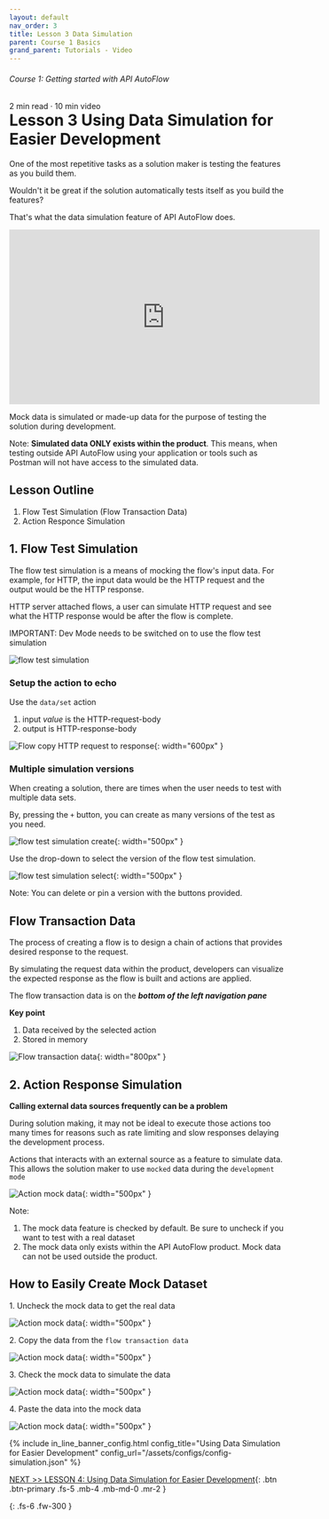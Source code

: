 ```yaml
---
layout: default
nav_order: 3
title: Lesson 3 Data Simulation
parent: Course 1 Basics
grand_parent: Tutorials - Video
---
```

<h6>Course 1: Getting started with API AutoFlow</h6>
2 min read · 10 min video
<h1 style="margin-top:0">Lesson 3 Using Data Simulation for Easier Development</h1>

One of the most repetitive tasks as a solution maker is testing the features as you build them.

Wouldn't it be great if the solution automatically tests itself as you build the features?

That's what the data simulation feature of API AutoFlow does.

<iframe width="560" height="315" src="https://www.youtube.com/embed/zdwbsqmCws8" title="YouTube video player" frameborder="0" allow="accelerometer; autoplay; clipboard-write; encrypted-media; gyroscope; picture-in-picture" allowfullscreen></iframe>

Mock data is simulated or made-up data for the purpose of testing the solution during development.

Note: **Simulated data ONLY exists within the product**. This means, when testing outside API AutoFlow using your application or tools such as Postman will not have access to the simulated data.

## Lesson Outline

1. Flow Test Simulation (Flow Transaction Data)
2. Action Responce Simulation

## 1. Flow Test Simulation

The flow test simulation is a means of mocking the flow's input data.
For example, for HTTP, the input data would be the HTTP request and the output would be the HTTP response.

HTTP server attached flows, a user can simulate HTTP request and see what the HTTP response would be after the flow is complete.

IMPORTANT:  Dev Mode needs to be switched on to use the flow test simulation

![flow test simulation](/assets/images/flow-data-simulation.png)

### Setup the action to echo
Use the `data/set` action 
1. input *value* is the HTTP-request-body 
2. output is HTTP-response-body

![Flow copy HTTP request to response](/assets/images/flow-copy-http-request-to-response.png){: width="600px" }

### Multiple simulation versions

When creating a solution, there are times when the user needs to test with multiple data sets.

By, pressing the `+` button, you can create as many versions of the test as you need.

![flow test simulation create](/assets/images/flow-data-simulation-create.png){: width="500px" }

Use the drop-down to select the version of the flow test simulation.

![flow test simulation select](/assets/images/flow-data-simulation-select.png){: width="500px" }

Note: You can delete or pin a version with the buttons provided.


## Flow Transaction Data
The process of creating a flow is to design a chain of actions that provides desired response to the request.  

By simulating the request data within the product, developers can visualize the expected response as the flow is built and actions are applied.

The flow transaction data is on the **_bottom of the left navigation pane_**

**Key point**
1. Data received by the selected action
2. Stored in memory

![Flow transaction data](/assets/images/flow-transaction-data.png){: width="800px" }

## 2. Action Response Simulation

**Calling external data sources frequently can be a problem**

During solution making, it may not be ideal to execute those actions too many times for reasons such as rate limiting and slow responses delaying the development process.

Actions that interacts with an external source as a feature to simulate data.  This allows the solution maker to use `mocked` data during the `development mode`

![Action mock data](/assets/images/action-mock-data.png){: width="500px" }

Note: 
1. The mock data feature is checked by default.  Be sure to uncheck if you want to test with a real dataset
2. The mock data only exists within the API AutoFlow product. Mock data can not be used outside the product.

## How to Easily Create Mock Dataset

1\. Uncheck the mock data to get the real data
 
![Action mock data](/assets/images/action-mock-data-copy-paste-1.png){: width="500px" }

2\. Copy the data from the `flow transaction data`

![Action mock data](/assets/images/action-mock-data-copy-paste-2.png){: width="500px" }

3\. Check the mock data to simulate the data

![Action mock data](/assets/images/action-mock-data-copy-paste-3.png){: width="500px" }

4\. Paste the data into the mock data

![Action mock data](/assets/images/action-mock-data-copy-paste-4.png){: width="500px" }

{% include in_line_banner_config.html config_title="Using Data Simulation for Easier Development" config_url="/assets/configs/config-simulation.json" %}

[NEXT >> LESSON 4: Using Data Simulation for Easier Development](/docs/tutorial-video/course-basics/lesson-conditionals/){: .btn .btn-primary .fs-5 .mb-4 .mb-md-0 .mr-2 }


{: .fs-6 .fw-300 }